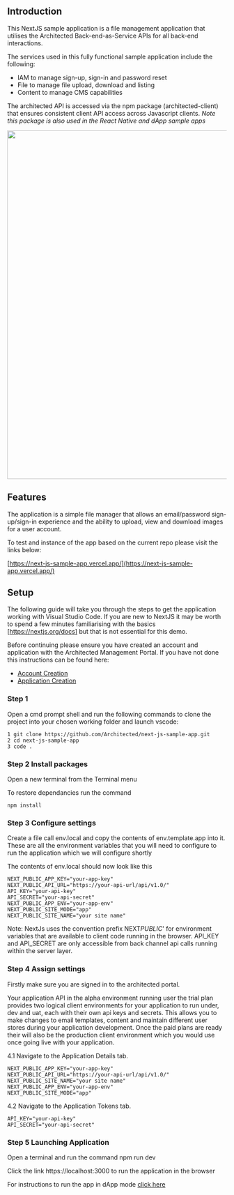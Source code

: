 ## Introduction

This NextJS sample application is a file management application that utilises the Architected Back-end-as-Service APIs for all back-end interactions.

The services used in this fully functional sample application include the following:

- IAM to manage sign-up, sign-in and password reset
- File to manage file upload, download and listing
- Content to manage CMS capabilities

The architected API is accessed via the npm package (architected-client) that ensures consistent client API access across Javascript clients.
_Note this package is also used in the React Native and dApp sample apps_

<img src="https://dzappstordevmgmtauest.blob.core.windows.net/assets/documentation/next-js-interactions.png" width="800">

## Features

The application is a simple file manager that allows an email/password sign-up/sign-in experience and the ability to upload, view and download images for a user account.

To test and instance of the app based on the current repo please visit the links below:

[https://next-js-sample-app.vercel.app/](https://next-js-sample-app.vercel.app/)

## Setup

The following guide will take you through the steps to get the application working with Visual Studio Code. If you are new to NextJS it may be worth to spend a few minutes familiarising with the basics [https://nextjs.org/docs] but that is not essential for this demo.

Before continuing please ensure you have created an account and application with the Architected Management Portal. If you have not done this instructions can be found here:

- [Account Creation](/wiki/2-Creating-an-account)
- [Application Creation](/wiki/4-Creating-an-application)

### Step 1

Open a cmd prompt shell and run the following commands to clone the project into your chosen working folder and launch vscode:

```
1 git clone https://github.com/Architected/next-js-sample-app.git
2 cd next-js-sample-app
3 code .
```

### Step 2 Install packages

Open a new terminal from the Terminal menu

To restore dependancies run the command

```
npm install
```

### Step 3 Configure settings

Create a file call env.local and copy the contents of env.template.app into it. These are all the environment variables that you will need to configure to run the application which we will configure shortly

The contents of env.local should now look like this

```
NEXT_PUBLIC_APP_KEY="your-app-key"
NEXT_PUBLIC_API_URL="https://your-api-url/api/v1.0/"
API_KEY="your-api-key"
API_SECRET="your-api-secret"
NEXT_PUBLIC_APP_ENV="your-app-env"
NEXT_PUBLIC_SITE_MODE="app"
NEXT_PUBLIC_SITE_NAME="your site name"
```

Note: NextJs uses the convention prefix NEXT*PUBLIC*' for environment variables that are available to client code running in the browser. API_KEY and API_SECRET are only accessible from back channel api calls running within the server layer.

### Step 4 Assign settings

Firstly make sure you are signed in to the architected portal.

Your application API in the alpha environment running user the trial plan provides two logical client environments for your application to run under, dev and uat, each with their own api keys and secrets. This allows you to make changes to email templates, content and maintain different user stores during your application development. Once the paid plans are ready their will also be the production client environment which you would use once going live with your application.

4.1 Navigate to the Application Details tab.

```
NEXT_PUBLIC_APP_KEY="your-app-key"
NEXT_PUBLIC_API_URL="https://your-api-url/api/v1.0/"
NEXT_PUBLIC_SITE_NAME="your site name"
NEXT_PUBLIC_APP_ENV="your-app-env"
NEXT_PUBLIC_SITE_MODE="app"
```

4.2 Navigate to the Application Tokens tab.

```
API_KEY="your-api-key"
API_SECRET="your-api-secret"
```

### Step 5 Launching Application

Open a terminal and run the command npm run dev

Click the link https://localhost:3000 to run the application in the browser

For instructions to run the app in dApp mode [click here ](/dapp.md)
